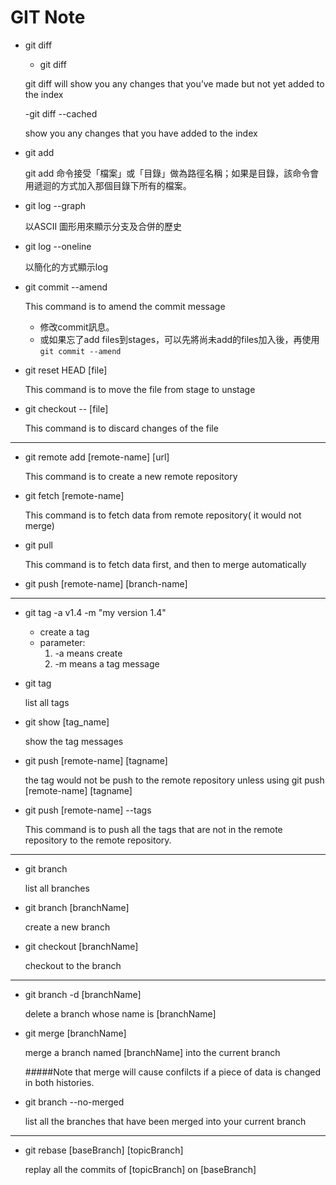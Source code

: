 <h1>GIT Note</h1>

* git diff
    - git diff
    
    git diff will show you any changes that you’ve made but not yet added to the index

    -git diff --cached

   show you any changes that you have added to the index

* git add

    git add 命令接受「檔案」或「目錄」做為路徑名稱；如果是目錄，該命令會用遞迴的方式加入那個目錄下所有的檔案。


* git log --graph

    以ASCII 圖形用來顯示分支及合併的歷史

* git log --oneline

    以簡化的方式顯示log

* git commit --amend

    This command is to amend the commit message
    - 修改commit訊息。
    - 或如果忘了add files到stages，可以先將尚未add的files加入後，再使用 
    <code>git commit --amend</code>  

* git reset HEAD [file]

    This command is to move the file from stage to unstage

* git checkout -- [file]

    This command is to discard changes of the file

-------------

* git remote add [remote-name] [url]

   This command is to create a new remote repository 

* git fetch [remote-name]

   This command is to fetch data from remote repository( it would not merge)

* git pull

   This command is to fetch data first, and then to merge automatically

* git push [remote-name] [branch-name]

------------

* git tag -a v1.4 -m "my version 1.4"
    
    - create a tag
    - parameter: 
        1. -a means create
        2. -m means a tag message 

* git tag

    list all tags

* git show [tag_name]

    show the tag messages

* git push [remote-name] [tagname]

    the tag would not be push to the remote repository unless using git push [remote-name] [tagname]  

* git push [remote-name] --tags

    This command is to push all the tags that are not in the remote repository to the remote repository.

---------

* git branch
    
    list all branches

* git branch [branchName]

    create a new branch

* git checkout [branchName]

    checkout to the branch

---------

* git branch -d [branchName]
    
    delete a branch whose name is [branchName]

* git merge [branchName]
    
    merge a branch named [branchName] into the current branch

    #####Note that merge will cause confilcts if a piece of data is changed in both histories.

* git branch --no-merged

    list all the branches that have been merged into your current branch

------

* git rebase [baseBranch] [topicBranch]

    replay all the commits of [topicBranch] on [baseBranch]


    




 
    

